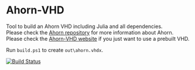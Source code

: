 # Ahorn-VHD
Tool to build an Ahorn VHD including Julia and all dependencies.  
Please check the [Ahorn repository](https://github.com/CelestialCartographers/Ahorn/) for more information about Ahorn.  
Please check the [Ahorn-VHD website](https://0x0ade.ga/ahornvhd/) if you just want to use a prebuilt VHD.

Run `build.ps1` to create `out\ahorn.vhdx`.

[![Build Status](https://dev.azure.com/0x0ade/Ahorn-VHD/_apis/build/status/0x0ade.Ahorn-VHD?branchName=main)](https://dev.azure.com/0x0ade/Ahorn-VHD/_build/latest?definitionId=2&branchName=main)
